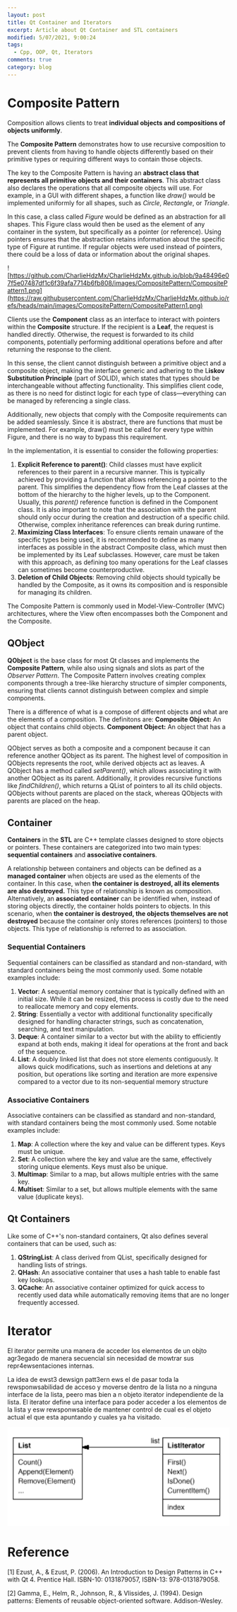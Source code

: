 ```yaml
---
layout: post
title: Qt Container and Iterators
excerpt: Article about Qt Container and STL containers
modified: 5/07/2021, 9:00:24
tags:
  - Cpp, OOP, Qt, Iterators
comments: true
category: blog
---
```

# Composite Pattern 
Composition allows clients to treat **individual objects and compositions of objects uniformly**.

The **Composite Pattern** demonstrates how to use recursive composition to prevent clients from having to handle objects differently based on their primitive types or requiring different ways to contain those objects.

The key to the Composite Pattern is having an **abstract class that represents all primitive objects and their containers**. This abstract class also declares the operations that all composite objects will use. For example, in a GUI with different shapes, a function like _draw()_ would be implemented uniformly for all shapes, such as _Circle_, _Rectangle_, or _Triangle_.

In this case, a class called _Figure_ would be defined as an abstraction for all shapes. This Figure class would then be used as the element of any container in the system, but specifically as a pointer (or reference). Using pointers ensures that the abstraction retains information about the specific type of Figure at runtime. If regular objects were used instead of pointers, there could be a loss of data or information about the original shapes.

![https://github.com/CharlieHdzMx/CharlieHdzMx.github.io/blob/9a48496e07f5e07487df1c6f39afa7714b6fb808/images/CompositePattern/CompositePattern1.png](https://raw.githubusercontent.com/CharlieHdzMx/CharlieHdzMx.github.io/refs/heads/main/images/CompositePattern/CompositePattern1.png) 

Clients use the **Component** class as an interface to interact with pointers within the **Composite** structure. If the recipient is a **Leaf**, the request is handled directly. Otherwise, the request is forwarded to its child components, potentially performing additional operations before and after returning the response to the client.

In this sense, the client cannot distinguish between a primitive object and a composite object, making the interface generic and adhering to the L**iskov Substitution Principle** (part of SOLID), which states that types should be interchangeable without affecting functionality. This simplifies client code, as there is no need for distinct logic for each type of class—everything can be managed by referencing a single class.

Additionally, new objects that comply with the Composite requirements can be added seamlessly. Since it is abstract, there are functions that must be implemented. For example, draw() must be called for every type within Figure, and there is no way to bypass this requirement.

In the implementation, it is essential to consider the following properties:
1. **Explicit Reference to parent()**: Child classes must have explicit references to their parent in a recursive manner. This is typically achieved by providing a function that allows referencing a pointer to the parent. This simplifies the dependency flow from the Leaf classes at the bottom of the hierarchy to the higher levels, up to the Component. Usually, this _parent()_ reference function is defined in the Component class. It is also important to note that the association with the parent should only occur during the creation and destruction of a specific child. Otherwise, complex inheritance references can break during runtime.
2. **Maximizing Class Interfaces**: To ensure clients remain unaware of the specific types being used, it is recommended to define as many interfaces as possible in the abstract Composite class, which must then be implemented by its Leaf subclasses. However, care must be taken with this approach, as defining too many operations for the Leaf classes can sometimes become counterproductive.
3. **Deletion of Child Objects**: Removing child objects should typically be handled by the Composite, as it owns its composition and is responsible for managing its children.

The Composite Pattern is commonly used in Model-View-Controller (MVC) architectures, where the View often encompasses both the Component and the Composite.

## QObject
**QObject** is the base class for most Qt classes and implements the **Composite Pattern**, while also using signals and slots as part of the _Observer Pattern_. The Composite Pattern involves creating complex components through a tree-like hierarchy structure of simpler components, ensuring that clients cannot distinguish between complex and simple components.

There is a difference of what is a compose of different objects and what are the elements of a composition. The definitons are:
**Composite Object:** An object that contains child objects.
**Component Object:** An object that has a parent object.

QObject serves as both a composite and a component because it can reference another QObject as its parent. The highest level of composition in QObjects represents the root, while derived objects act as leaves. A QObject has a method called _setParent()_, which allows associating it with another QObject as its parent. Additionally, it provides recursive functions like _findChildren()_, which returns a QList of pointers to all its child objects. QObjects without parents are placed on the stack, whereas QObjects with parents are placed on the heap.

## Container
**Containers** in the **STL** are C++ template classes designed to store objects or pointers. These containers are categorized into two main types: **sequential containers** and **associative containers**.

A relationship between containers and objects can be defined as a **managed container** when objects are used as the elements of the container. In this case, when **the container is destroyed, all its elements are also destroyed.** This type of relationship is known as composition. Alternatively, an **associated container** can be identified when, instead of storing objects directly, the container holds pointers to objects. In this scenario, when **the container is destroyed, the objects themselves are not destroyed** because the container only stores references (pointers) to those objects. This type of relationship is referred to as association.

### Sequential Containers
Sequential containers can be classified as standard and non-standard, with standard containers being the most commonly used. Some notable examples include:

1. **Vector**: A sequential memory container that is typically defined with an initial size. While it can be resized, this process is costly due to the need to reallocate memory and copy elements.
2. **String**: Essentially a vector<char> with additional functionality specifically designed for handling character strings, such as concatenation, searching, and text manipulation.
3. **Deque**: A container similar to a vector but with the ability to efficiently expand at both ends, making it ideal for operations at the front and back of the sequence.
4. **List**: A doubly linked list that does not store elements contiguously. It allows quick modifications, such as insertions and deletions at any position, but operations like sorting and iteration are more expensive compared to a vector due to its non-sequential memory structure

### Associative Containers
Associative containers can be classified as standard and non-standard, with standard containers being the most commonly used. Some notable examples include:

1. **Map**: A collection where the key and value can be different types. Keys must be unique.
2. **Set**: A collection where the key and value are the same, effectively storing unique elements. Keys must also be unique.
3. **Multimap**: Similar to a map, but allows multiple entries with the same key.
4. **Multiset**: Similar to a set, but allows multiple elements with the same value (duplicate keys).

## Qt Containers
Like some of C++'s non-standard containers, Qt also defines several containers that can be used, such as:

1. **QStringList**: A class derived from QList<QString>, specifically designed for handling lists of strings.
2. **QHash**: An associative container that uses a hash table to enable fast key lookups.
3. **QCache**: An associative container optimized for quick access to recently used data while automatically removing items that are no longer frequently accessed.

# Iterator
El iterator permite una manera de acceder  los elementos   de un objto agr3egado  de manera secuencial sin necesidad de mowtrar sus repr4ewsentaciones internas.

La idea de ewst3 dewsign patt3ern ews el de pasar toda la rewsponwsabilidad de acceso y moverse dentro de la lista no a ninguna interface de la lista, peero mas bien a n objeto iterator independiente de la lista. El iterator define una interface para poder acceder a los elementos de la lista  y esw rewsponwsable de mantener control de cual es el objeto actual el que esta apuntando y cuales ya ha visitado.

![](https://raw.githubusercontent.com/CharlieHdzMx/CharlieHdzMx.github.io/refs/heads/main/images/CompositePattern/Iterator1.png)


# Reference
[1] Ezust, A., & Ezust, P. (2006). An Introduction to Design Patterns in C++ with Qt 4. Prentice Hall. ISBN-10: 0131879057, ISBN-13: 978-0131879058.

[2] Gamma, E., Helm, R., Johnson, R., & Vlissides, J. (1994). Design patterns: Elements of reusable object-oriented software. Addison-Wesley.
